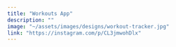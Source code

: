```yaml
---
title: "Workouts App"
description: ""
image: "~/assets/images/designs/workout-tracker.jpg"
link: "https://instagram.com/p/CL3jmwohDlx"
---
```


